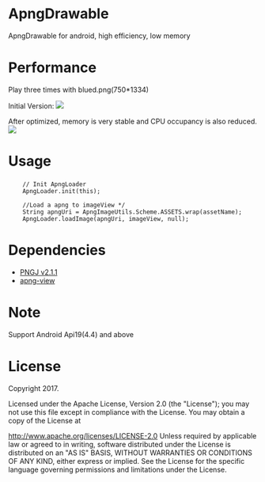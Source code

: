 # ApngDrawable
ApngDrawable for android, high efficiency, low memory

# Performance

Play three times with blued.png(750*1334)

Initial Version:
![](https://github.com/kris520/ApngDrawable/blob/master/before.jpeg)


After optimized, memory is very stable and CPU occupancy is also reduced.
![](https://github.com/kris520/ApngDrawable/blob/master/now.jpeg)


# Usage
###
		// Init ApngLoader
		ApngLoader.init(this);

		//Load a apng to imageView */
		String apngUri = ApngImageUtils.Scheme.ASSETS.wrap(assetName);
		ApngLoader.loadImage(apngUri, imageView, null);


# Dependencies
* [PNGJ v2.1.1](https://github.com/leonbloy/pngj/)
* [apng-view](https://github.com/sahasbhop/apng-view)


# Note
Support Android Api19(4.4) and above


# License
Copyright 2017.

Licensed under the Apache License, Version 2.0 (the "License"); you may not use this file except in compliance with the License. You may obtain a copy of the License at

http://www.apache.org/licenses/LICENSE-2.0
Unless required by applicable law or agreed to in writing, software distributed under the License is distributed on an "AS IS" BASIS, WITHOUT WARRANTIES OR CONDITIONS OF ANY KIND, either express or implied. See the License for the specific language governing permissions and limitations under the License.
